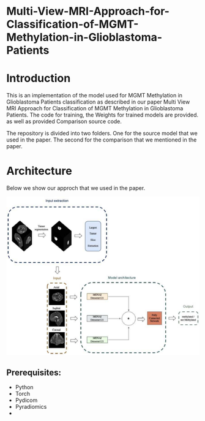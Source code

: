 # Multi-View-MRI-Approach-for-Classification-of-MGMT-Methylation-in-Glioblastoma-Patients

# Introduction

This is an implementation of the model used for MGMT Methylation in Glioblastoma Patients classification as described in our paper Multi View MRI Approach for Classification of MGMT Methylation in Glioblastoma Patients. The code for training, the Weights for trained models are provided. as well as provided Comparison source code.



The repository is divided into two folders. One for the source model that we used in the paper. The second for the comparison that we mentioned in the paper.
# Architecture 
Below we show our approch that we used in the paper.
<div id="header" align="center">
  <img src="https://github.com/rawanalyahya/Multi-View-MRI-Approach-for-Classification-of-MGMT-Methylation-in-Glioblastoma-Patients/blob/main/figure/multi-view-model-v2.png" width="1000"/>
</div>

## Prerequisites:
- Python
- Torch
- Pydicom
- Pyradiomics 
- 
